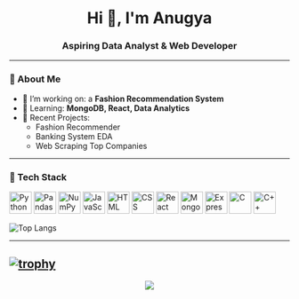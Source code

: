 <h1 align="center">Hi 👋, I'm Anugya</h1>
<h3 align="center">Aspiring Data Analyst & Web Developer</h3>

---

### 🐼 About Me  
- 🔭 I’m working on: a **Fashion Recommendation System**  
- 🌱 Learning: **MongoDB, React, Data Analytics**  
- 🧪 Recent Projects:  
  - Fashion Recommender  
  - Banking System EDA  
  - Web Scraping Top Companies  


---

### 🎯 Tech Stack

<p align="left">
  <img src="https://cdn.jsdelivr.net/gh/devicons/devicon/icons/python/python-original.svg" alt="Python" width="40" height="40"/>
  <img src="https://cdn.jsdelivr.net/gh/devicons/devicon/icons/pandas/pandas-original.svg" alt="Pandas" width="40" height="40"/>
  <img src="https://cdn.jsdelivr.net/gh/devicons/devicon/icons/numpy/numpy-original.svg" alt="NumPy" width="40" height="40"/>
  <img src="https://cdn.jsdelivr.net/gh/devicons/devicon/icons/javascript/javascript-original.svg" alt="JavaScript" width="40" height="40"/>
  <img src="https://cdn.jsdelivr.net/gh/devicons/devicon/icons/html5/html5-original.svg" alt="HTML" width="40" height="40"/>
  <img src="https://cdn.jsdelivr.net/gh/devicons/devicon/icons/css3/css3-original.svg" alt="CSS" width="40" height="40"/>
  <img src="https://cdn.jsdelivr.net/gh/devicons/devicon/icons/react/react-original.svg" alt="React" width="40" height="40"/>
  <img src="https://cdn.jsdelivr.net/gh/devicons/devicon/icons/mongodb/mongodb-original.svg" alt="MongoDB" width="40" height="40"/>
  <img src="https://cdn.jsdelivr.net/gh/devicons/devicon/icons/express/express-original.svg" alt="Express" width="40" height="40"/>
   <img src="https://cdn.jsdelivr.net/gh/devicons/devicon/icons/c/c-original.svg" alt="C" width="40" height="40"/>
  <img src="https://cdn.jsdelivr.net/gh/devicons/devicon/icons/cplusplus/cplusplus-original.svg" alt="C++" width="40" height="40"/>

</p>

![Top Langs](https://github-readme-stats.vercel.app/api/top-langs/?username=Anugyagupta43&layout=compact&theme=tokyonight)

---


[![trophy](https://github-profile-trophy.vercel.app/?username=ryo-ma&theme=onedark)](https://github.com/ryo-ma/github-profile-trophy)
---



<p align="center">
  <img src="https://readme-typing-svg.herokuapp.com/?lines=Thank+you+for+visiting!+💖&center=true&color=FF007A&size=20">
</p>
